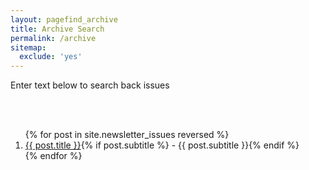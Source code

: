 ```yaml
---
layout: pagefind_archive
title: Archive Search
permalink: /archive
sitemap:
  exclude: 'yes'
---
```


<!-- markdownlint-disable MD033 -->

Enter text below to search back issues

<div id="pf2search"></div>

<br/><br/>

<ol class="archive-issue">
{% for post in site.newsletter_issues reversed %}
    <li><a href="{{ post.url | remove: '.html'}}">{{ post.title }}</a>{% if post.subtitle %} - {{ post.subtitle }}{% endif %}</li>
{% endfor %}
</ol>
